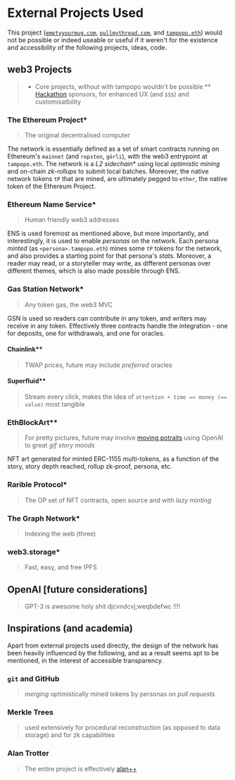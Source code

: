 # External Projects Used

This project ([`emptyyourmug.com`](), [`pullmythread.com`](), and [`tampopo.eth`]()) would not be possible or indeed useable or useful if it weren't for the existence and accessibility of the following projects, ideas, code.


## web3 Projects
> * Core projects, without with tampopo wouldn't be possible
> ** [Hackathon](https://showcase.ethglobal.com/ethonline2021/tampopo-dot-eth) sponsors, for enhanced UX (and `$$$`) and customisatbility

### The Ethereum Project*
> The original decentralised computer

The network is essentially defined as a set of smart contracts running on Ethereum's `mainnet` (and `ropsten`, `görli`), with the web3 entrypoint at `tampopo.eth`. The network is a *L2 sidechain** using local *optimistic mining* and on-chain *zk-rollups* to submit local batches. Moreover, the native network tokens `tP` that are mined, are ultimately pegged to `ether`, the native token of the Ethereum Project.


### Ethereum Name Service*
> Human friendly web3 addresses

ENS is used foremost as mentioned above, but more importantly, and interestingly, it is used to enable *personas* on the network. Each persona *minted* (as `<persona>.tampopo.eth`) mines some `tP` tokens for the network, and also provides a starting point for that persona's *stats*. Moreover, a reader may read, or a storyteller may write, as different personas over different themes, which is also made possible through ENS.


### Gas Station Network*
> Any token gas, the web3 MVC

GSN is used so readers can contribute in any token, and writers may receive in any token. Effectively three contracts handle the integration - one for deposits, one for withdrawals, and one for oracles.

#### Chainlink**
> TWAP prices, future may include *preferred* oracles

#### Superfluid**
> Stream every click, makes the idea of `attention + time == money (== value)` most tangible


### EthBlockArt**
> For pretty pictures, future may involve [moving potraits](https://www.wizardingworld.com/writing-by-jk-rowling/hogwarts-portraits) using OpenAI to great *gif story moods*

NFT art generated for minted ERC-1155 multi-tokens, as a function of the story, story depth reached, rollup zk-proof, persona, etc.


### Rarible Protocol*
> The OP set of NFT contracts, open source and with *lazy minting*


### The Graph Network*
> Indexing the web (three)


### web3.storage*
> Fast, easy, and free IPFS


## OpenAI [future considerations]
> GPT-3 is awesome holy shit djcvndcvj;weqbdefwc !!!!


## Inspirations (and academia)

Apart from external projects used directly, the design of the network has been heavily influenced by the following, and as a result seems apt to be mentioned, in the interest of accessible transparency.

### `git` and GitHub
> *merging* optimistically mined tokens by personas on *pull requests*

### Merkle Trees
> used extensively for procedural reconstruction (as opposed to data storage) and for zk capabilities

### Alan Trotter
> The entire project is effectively [alan](https://alantrotter.com/)[+](https://emptyyourmug.com/)[+](https://pullmythread.com/)